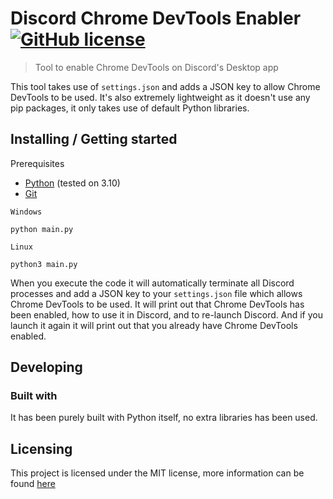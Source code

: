 # Discord Chrome DevTools Enabler [![GitHub license](https://img.shields.io/github/license/Pooh-Shiesty/DiscordChromeDevToolsEnabler?style=flat-square)](https://github.com/Pooh-Shiesty/DiscordChromeDevToolsEnabler/blob/main/LICENSE)

> Tool to enable Chrome DevTools on Discord's Desktop app

This tool takes use of `settings.json` and adds a JSON key to allow Chrome DevTools to be used. It's also extremely lightweight as it doesn't use any pip packages, it only takes use of default Python libraries.

## Installing / Getting started

Prerequisites
* [Python](https://python.org/) (tested on 3.10)
* [Git](https://git-scm.com/)

`Windows`
```shell
python main.py
```

`Linux`
```shell
python3 main.py
```

When you execute the code it will automatically terminate all Discord processes and add a JSON key to your `settings.json` file which allows Chrome DevTools to be used. It will print out that Chrome DevTools has been enabled, how to use it in Discord, and to re-launch Discord. And if you launch it again it will print out that you already have Chrome DevTools enabled.

## Developing

### Built with
It has been purely built with Python itself, no extra libraries has been used.

## Licensing

This project is licensed under the MIT license, more information can be found [here](https://github.com/Pooh-Shiesty/DiscordChromeDevToolsEnabler/blob/main/LICENSE.MD)
